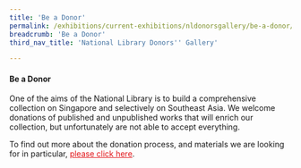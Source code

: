 ```yaml
---
title: 'Be a Donor'
permalink: /exhibitions/current-exhibitions/nldonorsgallery/be-a-donor/
breadcrumb: 'Be a Donor'
third_nav_title: 'National Library Donors'' Gallery'

---
```



#### Be a Donor

One of the aims of the National Library is to build a comprehensive collection on Singapore and selectively on Southeast Asia. We welcome donations of published and unpublished works that will enrich our collection, but unfortunately are not able to accept everything.

To find out more about the donation process, and materials we are looking for in particular, <a href="https://www.nlb.gov.sg/GetInvolved/Donate/DonatetoourCollections.aspx" style="color:#E21216;">please click here</a>.

